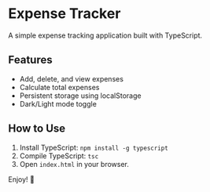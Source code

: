 # Expense Tracker

A simple expense tracking application built with TypeScript.

## Features
- Add, delete, and view expenses
- Calculate total expenses
- Persistent storage using localStorage
- Dark/Light mode toggle

## How to Use
1. Install TypeScript: `npm install -g typescript`
2. Compile TypeScript: `tsc`
3. Open `index.html` in your browser.

Enjoy! 🚀
